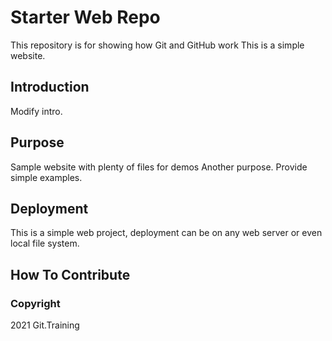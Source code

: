# Starter Web Repo

This repository is for showing how Git and GitHub work
This is a simple website.

## Introduction
Modify intro.

## Purpose

Sample website with plenty of files for demos
Another purpose.
Provide simple examples.

## Deployment
This is a simple web project, deployment can be on any web server or even local file system.

## How To Contribute

### Copyright

2021 Git.Training